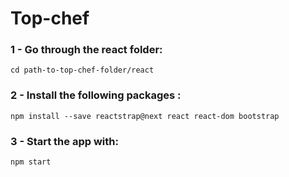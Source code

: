 # Top-chef

### 1 - Go through the react folder:
```
cd path-to-top-chef-folder/react
```

### 2 - Install the following packages :
```
npm install --save reactstrap@next react react-dom bootstrap
```

### 3 - Start the app with:
```
npm start
```
